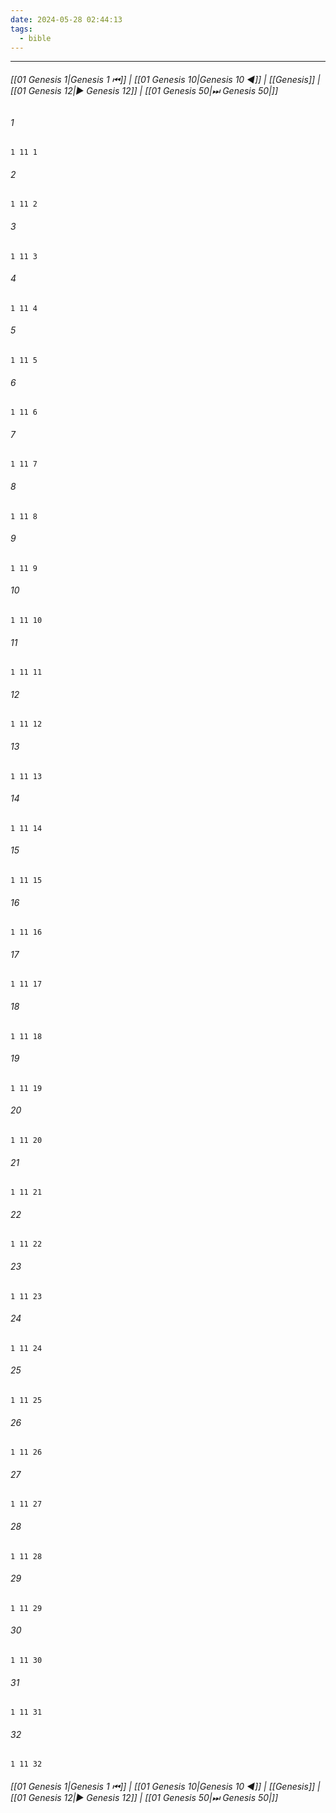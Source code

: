 ```yaml
---
date: 2024-05-28 02:44:13
tags:
  - bible
---
```

___

###### [[01 Genesis 1|Genesis 1 ⏮]] | [[01 Genesis 10|Genesis 10 ◀]] | [[Genesis]] | [[01 Genesis 12|▶ Genesis 12]] | [[01 Genesis 50|⏭ Genesis 50|]]

###### 1
``` verse
1 11 1 
```
###### 2
``` verse
1 11 2 
```
###### 3
``` verse
1 11 3 
```
###### 4
``` verse
1 11 4 
```
###### 5
``` verse
1 11 5 
```
###### 6
``` verse
1 11 6 
```
###### 7
``` verse
1 11 7 
```
###### 8
``` verse
1 11 8 
```
###### 9
``` verse
1 11 9 
```
###### 10
``` verse
1 11 10 
```
###### 11
``` verse
1 11 11 
```
###### 12
``` verse
1 11 12 
```
###### 13
``` verse
1 11 13 
```
###### 14
``` verse
1 11 14 
```
###### 15
``` verse
1 11 15 
```
###### 16
``` verse
1 11 16 
```
###### 17
``` verse
1 11 17 
```
###### 18
``` verse
1 11 18 
```
###### 19
``` verse
1 11 19 
```
###### 20
``` verse
1 11 20 
```
###### 21
``` verse
1 11 21 
```
###### 22
``` verse
1 11 22 
```
###### 23
``` verse
1 11 23 
```
###### 24
``` verse
1 11 24 
```
###### 25
``` verse
1 11 25 
```
###### 26
``` verse
1 11 26 
```
###### 27
``` verse
1 11 27 
```
###### 28
``` verse
1 11 28 
```
###### 29
``` verse
1 11 29 
```
###### 30
``` verse
1 11 30 
```
###### 31
``` verse
1 11 31 
```
###### 32
``` verse
1 11 32 
```

###### [[01 Genesis 1|Genesis 1 ⏮]] | [[01 Genesis 10|Genesis 10 ◀]] | [[Genesis]] | [[01 Genesis 12|▶ Genesis 12]] | [[01 Genesis 50|⏭ Genesis 50|]]

